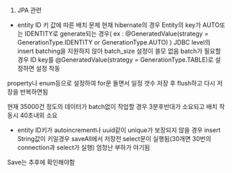 1. JPA 관련
- entity ID 키 값에 따른 배치 문제
현재 hibernate의 경우 
Entity의 key가 AUTO또는 IDENTITY로 generate되는 경우( ex : @GeneratedValue(strategy =  GenerationType.IDENTITY or GenerationType.AUTO) ) 
JDBC level의 insert batching을 지원하지 않아 batch_size 설정이 쓸모 없음
batch가 필요할 경우 ID key를 @GeneratedValue(strategy =  GenerationType.TABLE)로 설정하면 설정 작동

property나 enum등으로 설정하여
for문 돌면서 일정 갯수 저장 후 flush하고 다시 저장을 반복하면됨

현재 35000건 정도의 데이터가 batch없이 작업할 경우 3분후반대가 소요되고
배치 작동시 40초내외 소요

- entity ID키가 autoincrement나 uuid같이 unique가 보장되지 않을 경우 insert
String값이 키일경우 saveAll에서 저장전 select문이 실행됨(30개면 30번의 connection과 select가 실행)
엄청난 부하가 야기됨

Save는 추후에 확인해야함